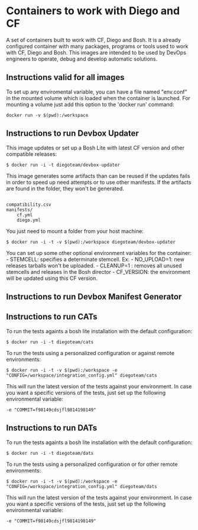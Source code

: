 # Containers to work with Diego and CF

A set of containers built to work with CF, Diego and Bosh. It is a already configured container with many packages, programs or tools used to work with CF, Diego and Bosh. This images are intended to be used by DevOps engineers to operate, debug and develop automatic solutions. 

## Instructions valid for all images

To set up any enviromental variable, you can have a file named "env.conf" in the mounted volume which is loaded when the container is launched. For mounting a volume just add this option to the 'docker run' command: 

```
docker run -v $(pwd):/workspace

```

## Instructions to run Devbox Updater

This image updates or set up a Bosh Lite with latest CF version and other compatible releases: 

```
$ docker run -i -t diegoteam/devbox-updater 

```

This image generates some artifacts than can be reused if the updates fails in order to speed up need attempts or to use other manifests. If the artifacts are found in the folder, they won't be generated. 

```

compatibility.csv
manifests/
	cf.yml
	diego.yml

```

You just need to mount a folder from your host machine: 

```
$ docker run -i -t -v $(pwd):/workspace diegoteam/devbox-updater 

```

You can set up some other optional environment variables for the container: 
	- STEMCELL: specifies a determinate stemcell. Ex: 
	- NO_UPLOAD=1: new releases tarballs won't be uploaded. 
	- CLEANUP=1 : removes all unused stemcells and releases in the Bosh director
	- CF_VERSION: the environment will be updated using this CF version. 

## Instructions to run Devbox Manifest Generator 



## Instructions to run CATs

To run the tests againts a bosh lite installation with the default configuration: 

```
$ docker run -i -t diegoteam/cats 

```

To run the tests using a personalized configuration or against remote environments: 

```
$ docker run -i -t -v $(pwd):/workspace -e "CONFIG=/workspace/integration_config.yml" diegoteam/cats 

```

This will run the latest version of the tests against your environment. In case you want a specific versions of the tests, just set up the following environmental variable: 

```
-e "COMMIT=f98149cdsjfl9814198149"

```

## Instructions to run DATs 

To run the tests againts a bosh lite installation with the default configuration: 

```
$ docker run -i -t diegoteam/dats 

```

To run the tests using a personalized configuration or for other remote environments: 

```
$ docker run -i -t -v $(pwd):/workspace -e "CONFIG=/workspace/integration_config.yml" diegoteam/dats 

``` 


This will run the latest version of the tests against your environment. In case you want a specific versions of the tests, just set up the following environmental variable: 

```
-e "COMMIT=f98149cdsjfl9814198149"

```

